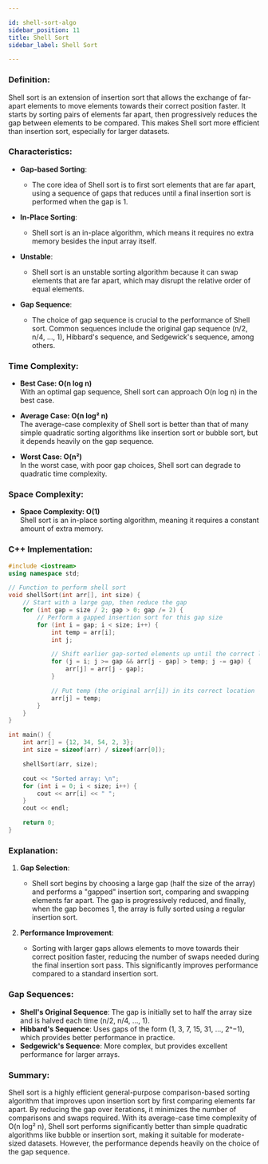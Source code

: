 ```yaml
---

id: shell-sort-algo  
sidebar_position: 11  
title: Shell Sort  
sidebar_label: Shell Sort  

---
```


### Definition:

Shell sort is an extension of insertion sort that allows the exchange of far-apart elements to move elements towards their correct position faster. It starts by sorting pairs of elements far apart, then progressively reduces the gap between elements to be compared. This makes Shell sort more efficient than insertion sort, especially for larger datasets.

### Characteristics:

- **Gap-based Sorting**:
  - The core idea of Shell sort is to first sort elements that are far apart, using a sequence of gaps that reduces until a final insertion sort is performed when the gap is 1.

- **In-Place Sorting**:
  - Shell sort is an in-place algorithm, which means it requires no extra memory besides the input array itself.

- **Unstable**:
  - Shell sort is an unstable sorting algorithm because it can swap elements that are far apart, which may disrupt the relative order of equal elements.

- **Gap Sequence**:
  - The choice of gap sequence is crucial to the performance of Shell sort. Common sequences include the original gap sequence (n/2, n/4, ..., 1), Hibbard's sequence, and Sedgewick's sequence, among others.

### Time Complexity:

- **Best Case: O(n log n)**  
  With an optimal gap sequence, Shell sort can approach O(n log n) in the best case.

- **Average Case: O(n log² n)**  
  The average-case complexity of Shell sort is better than that of many simple quadratic sorting algorithms like insertion sort or bubble sort, but it depends heavily on the gap sequence.

- **Worst Case: O(n²)**  
  In the worst case, with poor gap choices, Shell sort can degrade to quadratic time complexity.

### Space Complexity:

- **Space Complexity: O(1)**  
  Shell sort is an in-place sorting algorithm, meaning it requires a constant amount of extra memory.

### C++ Implementation:

```cpp
#include <iostream>
using namespace std;

// Function to perform shell sort
void shellSort(int arr[], int size) {
    // Start with a large gap, then reduce the gap
    for (int gap = size / 2; gap > 0; gap /= 2) {
        // Perform a gapped insertion sort for this gap size
        for (int i = gap; i < size; i++) {
            int temp = arr[i];
            int j;

            // Shift earlier gap-sorted elements up until the correct location for arr[i] is found
            for (j = i; j >= gap && arr[j - gap] > temp; j -= gap) {
                arr[j] = arr[j - gap];
            }

            // Put temp (the original arr[i]) in its correct location
            arr[j] = temp;
        }
    }
}

int main() {
    int arr[] = {12, 34, 54, 2, 3};
    int size = sizeof(arr) / sizeof(arr[0]);

    shellSort(arr, size);

    cout << "Sorted array: \n";
    for (int i = 0; i < size; i++) {
        cout << arr[i] << " ";
    }
    cout << endl;

    return 0;
}
```

### Explanation:

1. **Gap Selection**:
   - Shell sort begins by choosing a large gap (half the size of the array) and performs a "gapped" insertion sort, comparing and swapping elements far apart. The gap is progressively reduced, and finally, when the gap becomes 1, the array is fully sorted using a regular insertion sort.
   
2. **Performance Improvement**:
   - Sorting with larger gaps allows elements to move towards their correct position faster, reducing the number of swaps needed during the final insertion sort pass. This significantly improves performance compared to a standard insertion sort.

### Gap Sequences:

- **Shell's Original Sequence**: The gap is initially set to half the array size and is halved each time (n/2, n/4, ..., 1).
- **Hibbard's Sequence**: Uses gaps of the form (1, 3, 7, 15, 31, ..., 2ⁿ−1), which provides better performance in practice.
- **Sedgewick's Sequence**: More complex, but provides excellent performance for larger arrays.

### Summary:

Shell sort is a highly efficient general-purpose comparison-based sorting algorithm that improves upon insertion sort by first comparing elements far apart. By reducing the gap over iterations, it minimizes the number of comparisons and swaps required. With its average-case time complexity of O(n log² n), Shell sort performs significantly better than simple quadratic algorithms like bubble or insertion sort, making it suitable for moderate-sized datasets. However, the performance depends heavily on the choice of the gap sequence.
